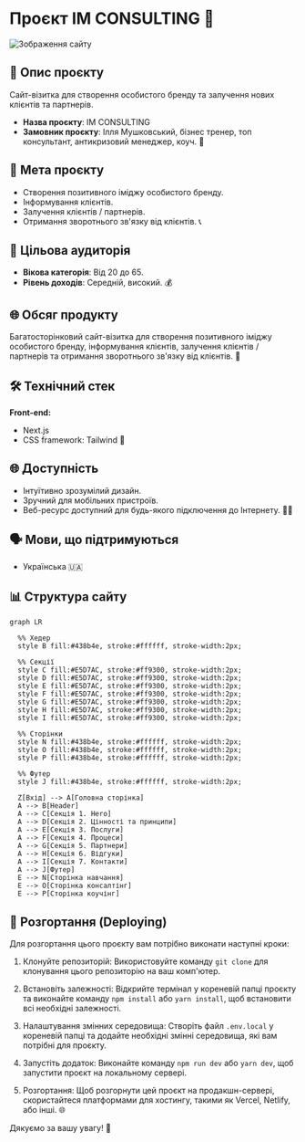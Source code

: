 # Проєкт IM CONSULTING 💼

![Зображення сайту](./public/images/omg-hero.jpg)

## 📝 Опис проєкту

Сайт-візитка для створення особистого бренду та залучення нових клієнтів та
партнерів.

- **Назва проєкту**: IM CONSULTING
- **Замовник проєкту**: Ілля Мушковський, бізнес тренер, топ консультант,
  антикризовий менеджер, коуч. 🚀

## 🎯 Мета проєкту

- Створення позитивного іміджу особистого бренду.
- Інформування клієнтів.
- Залучення клієнтів / партнерів.
- Отримання зворотнього зв'язку від клієнтів. 📞

## 👥 Цільова аудиторія

- **Вікова категорія**: Від 20 до 65.
- **Рівень доходів**: Середній, високий. 💰

## 🌐 Обсяг продукту

Багатосторінковий сайт-візитка для створення позитивного іміджу особистого
бренду, інформування клієнтів, залучення клієнтів / партнерів та отримання
зворотнього зв'язку від клієнтів. 🌟

## 🛠️ Технічний стек

**Front-end:**

- Next.js
- CSS framework: Tailwind 🎨

## 🌐 Доступність

- Інтуїтивно зрозумілий дизайн.
- Зручний для мобільних пристроїв.
- Веб-ресурс доступний для будь-якого підключення до Інтернету. 📱🌐

## 🗣️ Мови, що підтримуються

- Українська 🇺🇦

## 📊 Структура сайту

```mermaid
graph LR

  %% Хедер
  style B fill:#438b4e, stroke:#ffffff, stroke-width:2px;

  %% Секції
  style C fill:#E5D7AC, stroke:#ff9300, stroke-width:2px;
  style D fill:#E5D7AC, stroke:#ff9300, stroke-width:2px;
  style E fill:#E5D7AC, stroke:#ff9300, stroke-width:2px;
  style F fill:#E5D7AC, stroke:#ff9300, stroke-width:2px;
  style G fill:#E5D7AC, stroke:#ff9300, stroke-width:2px;
  style H fill:#E5D7AC, stroke:#ff9300, stroke-width:2px;
  style I fill:#E5D7AC, stroke:#ff9300, stroke-width:2px;

  %% Сторінки
  style N fill:#438b4e, stroke:#ffffff, stroke-width:2px;
  style O fill:#438b4e, stroke:#ffffff, stroke-width:2px;
  style P fill:#438b4e, stroke:#ffffff, stroke-width:2px;

  %% Футер
  style J fill:#438b4e, stroke:#ffffff, stroke-width:2px;

  Z[Вхід] --> A[Головна сторінка]
  A --> B[Header]
  A --> C[Секція 1. Hero]
  A --> D[Секція 2. Цінності та принципи]
  A --> E[Секція 3. Послуги]
  A --> F[Секція 4. Процеси]
  A --> G[Секція 5. Партнери]
  A --> H[Секція 6. Відгуки]
  A --> I[Секція 7. Контакти]
  A --> J[Футер]
  E --> N[Сторінка навчання]
  E --> O[Сторінка консалтінг]
  E --> P[Сторінка коучінг]
```

## 🚀 Розгортання (Deploying)

Для розгортання цього проєкту вам потрібно виконати наступні кроки:

1. Клонуйте репозиторій: Використовуйте команду `git clone` для клонування цього
   репозиторію на ваш комп'ютер.

2. Встановіть залежності: Відкрийте термінал у кореневій папці проєкту та
   виконайте команду `npm install` або `yarn install`, щоб встановити всі
   необхідні залежності.

3. Налаштування змінних середовища: Створіть файл `.env.local` у кореневій папці
   та додайте необхідні змінні середовища, які вам потрібні для проєкту.

4. Запустіть додаток: Виконайте команду `npm run dev` або `yarn dev`, щоб
   запустити проєкт на локальному сервері.

5. Розгортання: Щоб розгорнути цей проєкт на продакшн-сервері, скористайтеся
   платформами для хостингу, такими як Vercel, Netlify, або інші. 🌐

Дякуємо за вашу увагу! 🙌
